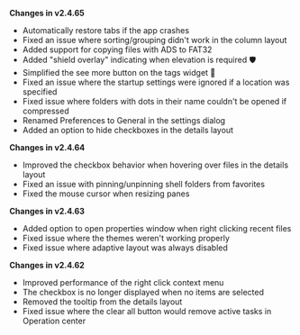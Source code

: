 **Changes in v2.4.65**

- Automatically restore tabs if the app crashes
- Fixed an issue where sorting/grouping didn't work in the column layout
- Added support for copying files with ADS to FAT32
- Added "shield overlay" indicating when elevation is required 🛡️
- Simplified the see more button on the tags widget 👀
- Fixed an issue where the startup settings were ignored if a location was specified
- Fixed issue where folders with dots in their name couldn't be opened if compressed
- Renamed Preferences to General in the settings dialog
- Added an option to hide checkboxes in the details layout

**Changes in v2.4.64**

- Improved the checkbox behavior when hovering over files in the details layout
- Fixed an issue with pinning/unpinning shell folders from favorites
- Fixed the mouse cursor when resizing panes

**Changes in v2.4.63**

- Added option to open properties window when right clicking recent files
- Fixed issue where the themes weren't working properly
- Fixed issue where adaptive layout was always disabled

**Changes in v2.4.62**

- Improved performance of the right click context menu
- The checkbox is no longer displayed when no items are selected
- Removed the tooltip from the details layout
- Fixed issue where the clear all button would remove active tasks in Operation center
